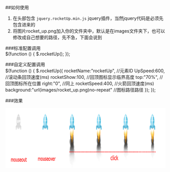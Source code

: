 ##如何使用  
1. 在头部包含 <code>jquery.rocketUp.min.js</code> jquery插件，当然jquery代码是必须先包含进来的  
2. 将图片rocket_up.png加入你的文件夹中，默认是在images文件夹下，也可以修改成自己想要的路径，先不急，下面会说到  

###标准配置调用  
	$(function () {
		$.rocketUp();
	});  

###自定义配置调用  
	$(function () {
    	$.rocketUp({
        	rocketName:"rocketUp",  //元素ID
        	UpSpeed:600,            //滚动条回顶速度(ms)
        	rocketShow:100,         //回顶图标显示临界高度
        	top:"70%",              //回顶图标所在位置
        	right:"0",              //同上
        	rocketSpeed:400,        //火箭回顶速度(ms)
        	background:"url(images/rocket_up.png)no-repeat" //图标路径路径
    	});
	});  

###效果  

<img src="./images/introduction.png" alt="效果图" title="rocketUp" width="800" height="188" />  